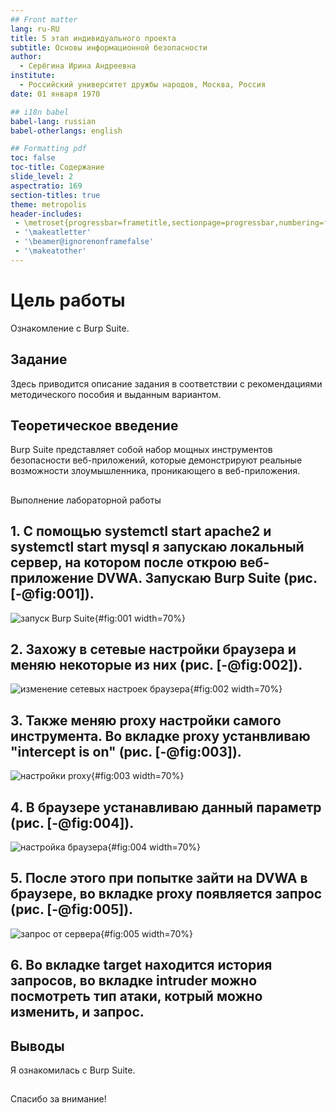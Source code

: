 ```yaml
---
## Front matter
lang: ru-RU
title: 5 этап индивидуального проекта
subtitle: Основы информационной безопасности 
author:
  - Серёгина Ирина Андреевна
institute:
  - Российский университет дружбы народов, Москва, Россия
date: 01 января 1970

## i18n babel
babel-lang: russian
babel-otherlangs: english

## Formatting pdf
toc: false
toc-title: Содержание
slide_level: 2
aspectratio: 169
section-titles: true
theme: metropolis
header-includes:
 - \metroset{progressbar=frametitle,sectionpage=progressbar,numbering=fraction}
 - '\makeatletter'
 - '\beamer@ignorenonframefalse'
 - '\makeatother'
---
```


# Цель работы

Ознакомление с Burp Suite.

## Задание

Здесь приводится описание задания в соответствии с рекомендациями
методического пособия и выданным вариантом.

## Теоретическое введение

Burp Suite представляет собой набор мощных инструментов безопасности веб-приложений, которые демонстрируют реальные возможности злоумышленника, проникающего в веб-приложения.

##

Выполнение лабораторной работы

## 1. С помощью systemctl start apache2 и systemctl start mysql я запускаю локальный сервер, на котором после открою веб-приложение DVWA. Запускаю Burp Suite (рис. [-@fig:001]).

![запуск Burp Suite](image/1.jpg){#fig:001 width=70%}

## 2. Захожу в сетевые настройки браузера и меняю некоторые из них (рис. [-@fig:002]).

![изменение сетевых настроек браузера](image/2.jpg){#fig:002 width=70%}

## 3. Также меняю proxy настройки самого инструмента. Во вкладке proxy устанвливаю "intercept is on" (рис. [-@fig:003]).

![настройки proxy](image/3.jpg){#fig:003 width=70%}

## 4. В браузере устанавливаю данный параметр (рис. [-@fig:004]).

![настройка браузера](image/4.jpg){#fig:004 width=70%}

## 5. После этого при попытке зайти на DVWA в браузере, во вкладке proxy появляется запрос (рис. [-@fig:005]).

![запрос от сервера](image/5.jpg){#fig:005 width=70%}

## 6. Во вкладке target находится история запросов, во вкладке intruder можно посмотреть тип атаки, котрый можно изменить, и запрос.


## Выводы

Я ознакомилась с Burp Suite. 

## 

Спасибо за внимание!
